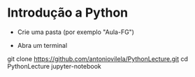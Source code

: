 # Introdução a Python

- Crie uma pasta (por exemplo "Aula-FG")

- Abra um terminal

git clone https://github.com/antoniovilela/PythonLecture.git
cd PythonLecture
jupyter-notebook
